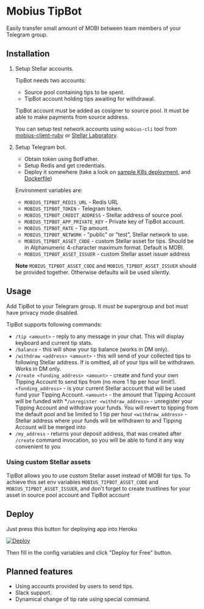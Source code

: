 Mobius TipBot
=============

Easily transfer small amount of MOBI between team members of your Telegram group.

## Installation

1. Setup Stellar accounts.

   TipBot needs two accounts:

   * Source pool containing tips to be spent.
   * TipBot account holding tips awaiting for withdrawal.

   TipBot account must be added as cosigner to source pool. It must be able to make payments from source address.

   You can setup test network accounts using `mobius-cli` tool from [mobius-client-ruby](https://github.com/mobius-network/mobius-client-ruby) or [Stellar Laboratory](https://stellar.org/laboratory).

2. Setup Telegram bot.

   * Obtain token using BotFather.
   * Setup Redis and get credentials.
   * Deploy it somewhere (take a look on [sample K8s deployment](deploy/deployment.yaml), and [Dockerfile](Dockerfile))

   Environment variables are:

   * `MOBIUS_TIPBOT_REDIS_URL` - Redis URL
   * `MOBIUS_TIPBOT_TOKEN` - Telegram token.
   * `MOBIUS_TIPBOT_CREDIT_ADDRESS` - Stellar address of source pool.
   * `MOBIUS_TIPBOT_APP_PRIVATE_KEY` - Private key of TipBot account.
   * `MOBIUS_TIPBOT_RATE` - Tip amount.
   * `MOBIUS_TIPBOT_NETWORK` - "public" or "test", Stellar network to use.
   * `MOBIUS_TIPBOT_ASSET_CODE` - custom Stellar asset for tips. Should be in Alphanumeric 4-character maximum format. Default is MOBI.
   * `MOBIUS_TIPBOT_ASSET_ISSUER` - custom Stellar asset issuer address

   **Note** `MOBIUS_TIPBOT_ASSET_CODE` and `MOBIUS_TIPBOT_ASSET_ISSUER` should be provided together. Otherwise defaults will be used silently.

## Usage

Add TipBot to your Telegram group. It *must* be supergroup and bot must have privacy mode disabled.

TipBot supports following commands:
* `/tip <amount>` - reply to any message in your chat. This will display keyboard and current tip stats.
* `/balance` - this will show your tip balance (works in DM only).
* `/withdraw <address> <amount>` - this will send <amount> of your collected tips to following Stellar address. If <amount> is omitted, all of your tips will be withdrawn. Works in DM only.
* `/create <funding_address> <amount>` - create and fund your own Tipping Account to send tips from (no more 1 tip per hour limit!). `<funding_address>` - is your current Stellar account that will be used fund your Tipping Account. `<amount>` - the amount that Tipping Account will be funded with 
*`/unregister <withdraw_address>` - unregister your Tipping Account and withdraw your funds. You will revert to tipping from the default pool and be limited to 1 tip per hour  `<withdraw_address>` - Stellar address where your funds will be withdrawn to and Tipping Account will be merged into
* `/my_address` - returns your deposit address, that was created after `/create` command invocation, so you will be
  able to fund it any way convenient to you

### Using custom Stellar assets

TipBot allows you to use custom Stellar asset instead of MOBI for tips. To achieve this set env variables `MOBIUS_TIPBOT_ASSET_CODE` and `MOBIUS_TIPBOT_ASSET_ISSUER`, and don't forget to create trustlines for your asset in source pool account and TipBot account

## Deploy

Just press this button for deploying app into Heroku

[![Deploy](https://www.herokucdn.com/deploy/button.svg)](https://heroku.com/deploy?template=https://github.com/mobius-network/mobius-tipbot-ruby)

Then fill in the config variables and click "Deploy for Free" button.

## Planned features

* Using accounts provided by users to send tips.
* Slack support.
* Dynamical change of tip rate using special command.
